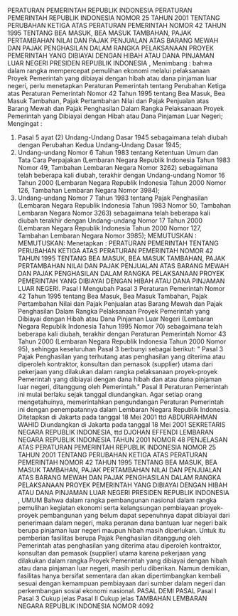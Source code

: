  PERATURAN PEMERINTAH REPUBLIK INDONESIA PERATURAN PEMERINTAH REPUBLIK INDONESIA NOMOR 25 TAHUN 2001 TENTANG PERUBAHAN KETIGA ATAS PERATURAN PEMERINTAH NOMOR 42 TAHUN 1995 TENTANG BEA MASUK, BEA MASUK TAMBAHAN, PAJAK PERTAMBAHAN NILAI DAN PAJAK PENJUALAN ATAS BARANG MEWAH DAN PAJAK PENGHASILAN DALAM RANGKA PELAKSANAAN PROYEK PEMERINTAH YANG DIBIAYAI DENGAN HIBAH ATAU DANA PINJAMAN LUAR NEGERI PRESIDEN REPUBLIK INDONESIA ,
Menimbang :
 bahwa dalam rangka mempercepat pemulihan ekonomi melalui pelaksanaan Proyek Pemerintah yang dibiayai dengan hibah atau dana pinjaman luar negeri, perlu menetapkan Peraturan Pemerintah tentang Perubahan Ketiga atas Peraturan Pemerintah Nomor 42 Tahun 1995 tentang Bea Masuk, Bea Masuk Tambahan, Pajak Pertambahan Nilai dan Pajak Penjualan atas Barang Mewah dan Pajak Penghasilan Dalam Rangka Pelaksanaan Proyek Pemerintah yang Dibiayai dengan Hibah atau Dana Pinjaman Luar Negeri;
Mengingat :

1. Pasal 5 ayat (2) Undang-Undang Dasar 1945 sebagaimana telah diubah dengan Perubahan Kedua Undang-Undang Dasar 1945;
2. Undang-undang Nomor 6 Tahun 1983 tentang Ketentuan Umum dan Tata Cara Perpajakan (Lembaran Negara Republik Indonesia Tahun 1983 Nomor 49, Tambahan Lembaran Negara Nomor 3262) sebagaimana telah beberapa kali diubah, terakhir dengan Undang-undang Nomor 16 Tahun 2000 (Lembaran Negara Republik Indonesia Tahun 2000 Nomor 126, Tambahan Lembaran Negara Nomor 3984);
3. Undang-undang Nomor 7 Tahun 1983 tentang Pajak Penghasilan (Lembaran Negara Republik Indonesia Tahun 1983 Nomor 50, Tambahan Lembaran Negara Nomor 3263) sebagaimana telah beberapa kali diubah terakhir dengan Undang-undang Nomor 17 Tahun 2000 (Lembaran Negara Republik Indonesia Tahun 2000 Nomor 127, Tambahan Lembaran Negara Nomor 3985);
MEMUTUSKAN :
MEMUTUSKAN:
 Menetapkan : PERATURAN PEMERINTAH TENTANG PERUBAHAN KETIGA ATAS PERATURAN PEMERINTAH NOMOR 42 TAHUN 1995 TENTANG BEA MASUK, BEA MASUK TAMBAHAN, PAJAK PERTAMBAHAN NILAI DAN PAJAK PENJUALAN ATAS BARANG MEWAH DAN PAJAK PENGHASILAN DALAM RANGKA PELAKSANAAN PROYEK PEMERINTAH YANG DIBIAYAI DENGAN HIBAH ATAU DANA PINJAMAN LUAR NEGERI.
Pasal I
Mengubah Pasal 3 Peraturan Pemerintah Nomor 42 Tahun 1995 tentang Bea Masuk, Bea Masuk Tambahan, Pajak Pertambahan Nilai dan Pajak Penjualan atas Barang Mewah dan Pajak Penghasilan Dalam Rangka Pelaksanaan Proyek Pemerintah yang Dibiayai dengan Hibah atau Dana Pinjaman Luar Negeri (Lembaran Negara Republik Indonesia Tahun 1995 Nomor 70) sebagaimana telah beberapa kali diubah, terakhir dengan Peraturan Pemerintah Nomor 43 Tahun 2000 (Lembaran Negara Republik Indonesia Tahun 2000 Nomor 95), sehingga keseluruhan Pasal 3 berbunyi sebagai berikut: "
Pasal 3
Pajak Penghasilan yang terhutang atas penghasilan yang diterima atau diperoleh kontraktor, konsultan dan pemasok (supplier) utama dari pekerjaan yang dilakukan dalam rangka pelaksanaan proyek-proyek Pemerintah yang dibiayai dengan dana hibah dan atau dana pinjaman luar negeri, ditanggung oleh Pemerintah."
Pasal II
Peraturan Pemerintah ini mulai berlaku sejak tanggal diundangkan.
Agar setiap orang mengetahuinya, memerintahkan pengundangan Peraturan Pemerintah ini dengan penempatannya dalam Lembaran Negara Republik Indonesia. Ditetapkan di Jakarta pada tanggal 18 Mei 2001 ttd ABDURRAHMAN WAHID Diundangkan di Jakarta pada tanggal 18 Mei 2001 SEKRETARIS NEGARA REPUBLIK INDONESIA, ttd DJOHAN EFFENDI LEMBARAN NEGARA REPUBLIK INDONESIA TAHUN 2001 NOMOR 48 PENJELASAN ATAS PERATURAN PEMERINTAH REPUBLIK INDONESIA NOMOR 25 TAHUN 2001 TENTANG PERUBAHAN KETIGA ATAS PERATURAN PEMERINTAH NOMOR 42 TAHUN 1995 TENTANG BEA MASUK, BEA MASUK TAMBAHAN, PAJAK PERTAMBAHAN NILAI DAN PENJUALAN ATAS BARANG MEWAH DAN PAJAK PENGHASILAN DALAM RANGKA PELAKSANAAN PROYEK PEMERINTAH YANG DIBIAYAI DENGAN HIBAH ATAU DANA PINJAMAN LUAR NEGERI PRESIDEN REPUBLIK INDONESIA , UMUM Bahwa dalam rangka pembangunan nasional dalam rangka pemulihan kegiatan ekonomi serta kelangsungan pembiayaan proyek-proyek pembangunan yang belum dapat sepenuhnya dapat dibiayai dari penerimaan dalam negeri, maka peranan dana bantuan luar negeri baik berupa pinjaman luar negeri maupun hibah masih diperlukan. Untuk itu pemberian fasilitas berupa Pajak Penghasilan ditanggung oleh Pemerintah atas penghasilan yang diterima atau diperoleh kontraktor, konsultan dan pemasok (supplier) utama karena pekerjaan yang dilakukan dalam rangka Proyek Pemerintah yang dibiayai dengan hibah atau dana pinjaman luar negeri, masih perlu diberikan. Namun demikian, fasilitas hanya bersifat sementara dan akan dipertimbangkan kembali sesuai dengan kemampuan pembiayaan dari sumber dalam negeri dan perkembangan sosial ekonomi nasional. PASAL DEMI PASAL
Pasal I
Pasal 3
Cukup jelas
Pasal II
Cukup jelas TAMBAHAN LEMBARAN NEGARA REPUBLIK INDONESIA NOMOR 4092